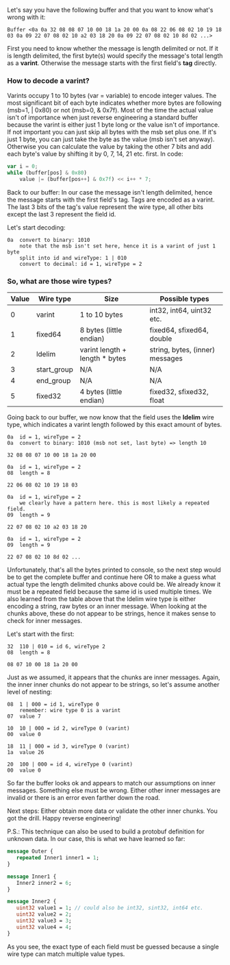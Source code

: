 Let's say you have the following buffer and that you want to know what's wrong with it:

`Buffer <0a 0a 32 08 08 07 10 00 18 1a 20 00 0a 08 22 06 08 02 10 19 18 03 0a 09 22 07 08 02 10 a2 03 18 20 0a 09 22 07 08 02 10 8d 02 ...>`

First you need to know whether the message is length delimited or not. If it is length delimited, the first byte(s) would specify the message's total length as a **varint**. Otherwise the message starts with the first field's **tag** directly.

### How to decode a varint?
Varints occupy 1 to 10 bytes (var = variable) to encode integer values. The most significant bit of each byte indicates whether more bytes are following (msb=1, | 0x80) or not (msb=0, & 0x7f). Most of the time the actual value isn't of importance when just reverse engineering a standard buffer because the varint is either just 1 byte long or the value isn't of importance. If not important you can just skip all bytes with the msb set plus one. If it's just 1 byte, you can just take the byte as the value (msb isn't set anyway). Otherwise you can calculate the value by taking the other 7 bits and add each byte's value by shifting it by 0, 7, 14, 21 etc. first. In code:
```js
var i = 0;
while (buffer[pos] & 0x80)
    value |= (buffer[pos++] & 0x7f) << i++ * 7;
```

Back to our buffer: In our case the message isn't length delimited, hence the message starts with the first field's tag. Tags are encoded as a varint. The last 3 bits of the tag's value represent the wire type, all other bits except the last 3 represent the field id.

Let's start decoding:

```
0a	convert to binary: 1010
  	note that the msb isn't set here, hence it is a varint of just 1 byte
  	split into id and wireType: 1 | 010
  	convert to decimal: id = 1, wireType = 2
```

### So, what are those wire types?

Value     | Wire type   | Size                           | Possible types
----------|-------------|--------------------------------|---------------
0         | varint      | 1 to 10 bytes                  | int32, int64, uint32 etc.
1         | fixed64     | 8 bytes (little endian)        | fixed64, sfixed64, double
2         | ldelim      | varint length + length * bytes | string, bytes, (inner) messages
3         | start_group | N/A                            | N/A
4         | end_group   | N/A                            | N/A
5         | fixed32     | 4 bytes (little endian)        | fixed32, sfixed32, float

Going back to our buffer, we now know that the field uses the **ldelim** wire type, which indicates a varint length followed by this exact amount of bytes.

```
0a	id = 1, wireType = 2
0a	convert to binary: 1010 (msb not set, last byte) => length 10

32 08 08 07 10 00 18 1a 20 00

0a	id = 1, wireType = 2
08	length = 8

22 06 08 02 10 19 18 03

0a	id = 1, wireType = 2 
  	we clearly have a pattern here. this is most likely a repeated field.
09	length = 9

22 07 08 02 10 a2 03 18 20

0a	id = 1, wireType = 2
09	length = 9

22 07 08 02 10 8d 02 ...
```

Unfortunately, that's all the bytes printed to console, so the next step would be to get the complete buffer and continue here OR to make a guess what actual type the length delimited chunks above could be. We already know it must be a repeated field because the same id is used multiple times. We also learned from the table above that the ldelim wire type is either encoding a string, raw bytes or an inner message. When looking at the chunks above, these do not appear to be strings, hence it makes sense to check for inner messages.

Let's start with the first:

```
32	110 | 010 = id 6, wireType 2
08	length = 8

08 07 10 00 18 1a 20 00
```

Just as we assumed, it appears that the chunks are inner messages. Again, the inner inner chunks do not appear to be strings, so let's assume another level of nesting:

```
08	1 | 000 = id 1, wireType 0
  	remember: wire type 0 is a varint
07	value 7

10	10 | 000 = id 2, wireType 0 (varint)
00	value 0

18	11 | 000 = id 3, wireType 0 (varint)
1a	value 26

20	100 | 000 = id 4, wireType 0 (varint)
00	value 0
```

So far the buffer looks ok and appears to match our assumptions on inner messages. Something else must be wrong. Either other inner messages are invalid or there is an error even farther down the road.

Next steps: Either obtain more data or validate the other inner chunks. You got the drill. Happy reverse engineering!

P.S.: This technique can also be used to build a protobuf definition for unknown data. In our case, this is what we have learned so far:

```protobuf
message Outer {
   repeated Inner1 inner1 = 1;
}

message Inner1 {
   Inner2 inner2 = 6;
}

message Inner2 {
   uint32 value1 = 1; // could also be int32, sint32, int64 etc.
   uint32 value2 = 2;
   uint32 value3 = 3;
   uint32 value4 = 4;
}
```

As you see, the exact type of each field must be guessed because a single wire type can match multiple value types.